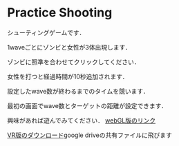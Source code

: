 # Practice Shooting


シューティングゲームです．

1waveごとにゾンビと女性が3体出現します．

ゾンビに照準を合わせてクリックしてください．

女性を打つと経過時間が10秒追加されます．

設定したwave数が終わるまでのタイムを競います．

最初の画面でwave数とターゲットの距離が設定できます．

興味があれば遊んでみてください．
[webGL版のリンク](https://miya839.github.io/ShootingGame/)

[VR版のダウンロード](https://drive.google.com/open?id=1Ew5ma_LtPBX50WnRPdHJd0BgJ5dkcqYw)google driveの共有ファイルに飛びます

